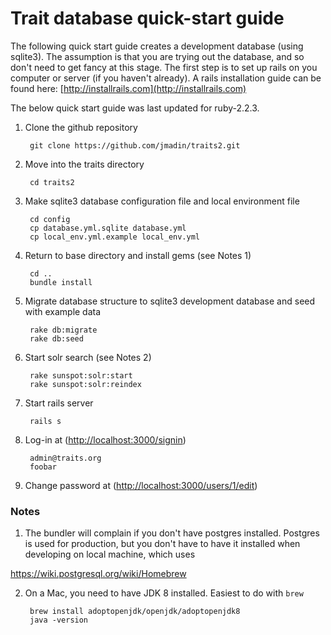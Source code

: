 # Trait database quick-start guide

The following quick start guide creates a development database (using sqlite3).  The assumption is that you are trying out the database, and so don't need to get fancy at this stage. The first step is to set up rails on you computer or server (if you haven't already). A rails installation guide can be found here: [http://installrails.com](http://installrails.com)

The below quick start guide was last updated for ruby-2.2.3.

1. Clone the github repository

        git clone https://github.com/jmadin/traits2.git

2. Move into the traits directory

        cd traits2

3. Make sqlite3 database configuration file and local environment file  

        cd config  
        cp database.yml.sqlite database.yml  
        cp local_env.yml.example local_env.yml  

4. Return to base directory and install gems (see Notes 1)

        cd ..
        bundle install

5. Migrate database structure to sqlite3 development database and seed with example data

        rake db:migrate
        rake db:seed

6. Start solr search (see Notes 2)

        rake sunspot:solr:start
        rake sunspot:solr:reindex

7. Start rails server

        rails s

8. Log-in at ([http://localhost:3000/signin](http://localhost:3000/signin))

        admin@traits.org
        foobar

9. Change password at ([http://localhost:3000/users/1/edit](http://localhost:3000/users/1/edit))

### Notes


1. The bundler will complain if you don't have postgres installed. Postgres is used for production, but you don't have to have it installed when developing on local machine, which uses

https://wiki.postgresql.org/wiki/Homebrew



2. On a Mac, you need to have JDK 8 installed. Easiest to do with `brew`

        brew install adoptopenjdk/openjdk/adoptopenjdk8
        java -version
